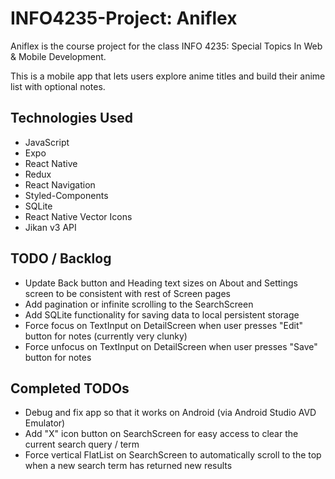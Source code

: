 # INFO4235-Project: Aniflex

Aniflex is the course project for the class INFO 4235: Special Topics In Web & Mobile Development.

This is a mobile app that lets users explore anime titles and build their anime list with optional notes.

## Technologies Used

- JavaScript
- Expo
- React Native
- Redux
- React Navigation
- Styled-Components
- SQLite
- React Native Vector Icons
- Jikan v3 API

## TODO / Backlog

- Update Back button and Heading text sizes on About and Settings screen to be consistent with rest of Screen pages
- Add pagination or infinite scrolling to the SearchScreen
- Add SQLite functionality for saving data to local persistent storage
- Force focus on TextInput on DetailScreen when user presses "Edit" button for notes (currently very clunky)
- Force unfocus on TextInput on DetailScreen when user presses "Save" button for notes

## Completed TODOs

- Debug and fix app so that it works on Android (via Android Studio AVD Emulator)
- Add "X" icon button on SearchScreen for easy access to clear the current search query / term
- Force vertical FlatList on SearchScreen to automatically scroll to the top when a new search term has returned new results
